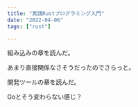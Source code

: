 ```yaml
---
title: "実践Rustプログラミング入門"
date: "2022-04-06"
tags: ["rust"]

---
```


組み込みの章を読んだ。

あまり直接関係なさそうだったのでさらっと。

開発ツールの章を読んだ。

Goとそう変わらない感じ？

